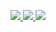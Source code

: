 <p align="center">
  <a href="https://github.com/dilaouid">
    <img src="http://github-profile-summary-cards.vercel.app/api/cards/profile-details?username=dilaouid&theme=transparent" />
  </a>
  <a href="https://github.com/dilaouid">
    <img src="https://github-readme-streak-stats.herokuapp.com/?user=dilaouid&hide_border=true&card_width=338&theme=transparent" />
  </a>
  <a href="https://github.com/dilaouid">
    <img src="http://github-profile-summary-cards.vercel.app/api/cards/stats?username=dilaouid&theme=transparent" />
  </a>
</p>
